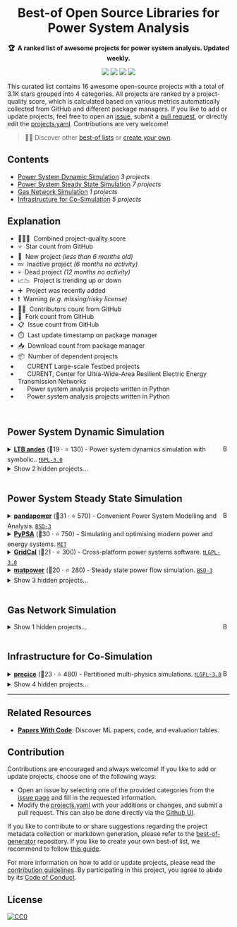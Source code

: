 <!-- markdownlint-disable -->
<h1 align="center">
    Best-of Open Source Libraries for Power System Analysis
    <br>
</h1>

<p align="center">
    <strong>🏆&nbsp; A ranked list of awesome projects for power system analysis. Updated weekly.</strong>
</p>

<p align="center">
    <a href="https://best-of.org" title="Best-of Badge"><img src="http://bit.ly/3o3EHNN"></a>
    <a href="#Contents" title="Project Count"><img src="https://img.shields.io/badge/projects-16-blue.svg?color=5ac4bf"></a>
    <a href="#Contribution" title="Contributions are welcome"><img src="https://img.shields.io/badge/contributions-welcome-green.svg"></a>
    <a href="https://github.com/jinningwang/best-of-ps/releases" title="Best-of Updates"><img src="https://img.shields.io/github/release-date/jinningwang/best-of-ps?color=green&label=updated"></a>
</p>

This curated list contains 16 awesome open-source projects with a total of 3.1K stars grouped into 4 categories. All projects are ranked by a project-quality score, which is calculated based on various metrics automatically collected from GitHub and different package managers. If you like to add or update projects, feel free to open an [issue](https://github.com/jinningwang/best-of-ps/issues/new/choose), submit a [pull request](https://github.com/jinningwang/best-of-ps/pulls), or directly edit the [projects.yaml](https://github.com/jinningwang/best-of-ps/edit/main/projects.yaml). Contributions are very welcome!

> 🧙‍♂️  Discover other [best-of lists](https://best-of.org) or [create your own](https://github.com/best-of-lists/best-of/blob/main/create-best-of-list.md).

## Contents

- [Power System Dynamic Simulation](#power-system-dynamic-simulation) _3 projects_
- [Power System Steady State Simulation](#power-system-steady-state-simulation) _7 projects_
- [Gas Network Simulation](#gas-network-simulation) _1 projects_
- [Infrastructure for Co-Simulation](#infrastructure-for-co-simulation) _5 projects_

## Explanation
- 🥇🥈🥉&nbsp; Combined project-quality score
- ⭐️&nbsp; Star count from GitHub
- 🐣&nbsp; New project _(less than 6 months old)_
- 💤&nbsp; Inactive project _(6 months no activity)_
- 💀&nbsp; Dead project _(12 months no activity)_
- 📈📉&nbsp; Project is trending up or down
- ➕&nbsp; Project was recently added
- ❗️&nbsp; Warning _(e.g. missing/risky license)_
- 👨‍💻&nbsp; Contributors count from GitHub
- 🔀&nbsp; Fork count from GitHub
- 📋&nbsp; Issue count from GitHub
- ⏱️&nbsp; Last update timestamp on package manager
- 📥&nbsp; Download count from package manager
- 📦&nbsp; Number of dependent projects
- <img src="https://github.com/CURENT/ltb2/blob/main/images/icon/LTB.ico" style="display:inline;" width="13" height="13">&nbsp; CURENT Large-scale Testbed projects
- <img src="https://github.com/CURENT/ltb2/blob/main/images/icon/CURENT_Logo_Transparent.ico" style="display:inline;" width="13" height="13">&nbsp; CURENT, Center for Ultra-Wide-Area Resilient Electric Energy Transmission Networks
- <img src="https://www.python.org/static/favicon.ico" style="display:inline;" width="13" height="13">&nbsp; Power system analysis projects written in Python
- <img src="https://github.com/JuliaLang/julia-logo-graphics/blob/master/images/julia.ico" style="display:inline;" width="13" height="13">&nbsp; Power system analysis projects written in Python

<br>

## Power System Dynamic Simulation

<a href="#contents"><img align="right" width="15" height="15" src="https://git.io/JtehR" alt="Back to top"></a>

<details><summary><b><a href="https://docs.andes.app/en/stable/">LTB andes</a></b> (🥇19 ·  ⭐ 130) - Power system dynamics simulation with symbolic.. <code><a href="http://bit.ly/2M0xdwT">❗️GPL-3.0</a></code> <code><img src="https://www.python.org/static/favicon.ico" style="display:inline;" width="13" height="13"></code> <code><img src="https://github.com/CURENT/ltb2/blob/main/images/icon/LTB.ico" style="display:inline;" width="13" height="13"></code> <code><img src="https://github.com/CURENT/ltb2/blob/main/images/icon/CURENT_Logo_Transparent.ico" style="display:inline;" width="13" height="13"></code></summary>

- [GitHub](https://github.com/cuihantao/andes) (👨‍💻 16 · 🔀 60 · 📦 6 · 📋 44 - 9% open · ⏱️ 18.11.2022):

	```
	git clone https://github.com/cuihantao/andes
	```
- [PyPi](https://pypi.org/project/andes) (📥 330 / month):
	```
	pip install andes
	```
- [Conda](https://anaconda.org/anaconda/andes):
	```
	conda install -c anaconda andes
	```
</details>
<details><summary>Show 2 hidden projects...</summary>

- <b><a href="https://github.com/NREL-SIIP/PowerSimulationsDynamics.jl">PowerSimulationsDynamics</a></b> (🥉17 ·  ⭐ 99) - Dynamic Power System simulations. <code><a href="http://bit.ly/3aKzpTv">BSD-3</a></code> <code><img src="https://github.com/JuliaLang/julia-logo-graphics/blob/master/images/julia.ico" style="display:inline;" width="13" height="13"></code>
- <b><a href="https://github.com/changgang/steps/wiki/">STEPS</a></b> (🥉9 ·  ⭐ 26 · 💤) - Balanced large-scale AC-DC hybrid power system analysis. <code><a href="http://bit.ly/34MBwT8">MIT</a></code>
</details>
<br>

## Power System Steady State Simulation

<a href="#contents"><img align="right" width="15" height="15" src="https://git.io/JtehR" alt="Back to top"></a>

<details><summary><b><a href="https://www.pandapower.org/">pandapower</a></b> (🥇31 ·  ⭐ 570) - Convenient Power System Modelling and Analysis. <code><a href="http://bit.ly/3aKzpTv">BSD-3</a></code> <code><img src="https://www.python.org/static/favicon.ico" style="display:inline;" width="13" height="13"></code></summary>

- [GitHub](https://github.com/e2nIEE/pandapower) (👨‍💻 93 · 🔀 370 · 📦 180 · 📋 770 - 18% open · ⏱️ 29.11.2022):

	```
	git clone https://github.com/e2nIEE/pandapower
	```
- [PyPi](https://pypi.org/project/pandapower) (📥 11K / month):
	```
	pip install pandapower
	```
- [Conda](https://anaconda.org/anaconda/pandapower):
	```
	conda install -c anaconda pandapower
	```
</details>
<details><summary><b><a href="https://pypsa.readthedocs.io/en/latest/">PyPSA</a></b> (🥈30 ·  ⭐ 750) - Simulating and optimising modern power and energy systems. <code><a href="http://bit.ly/34MBwT8">MIT</a></code> <code><img src="https://www.python.org/static/favicon.ico" style="display:inline;" width="13" height="13"></code></summary>

- [GitHub](https://github.com/PyPSA/PyPSA) (👨‍💻 51 · 🔀 310 · 📦 75 · 📋 220 - 24% open · ⏱️ 29.11.2022):

	```
	git clone https://github.com/PyPSA/PyPSA
	```
- [PyPi](https://pypi.org/project/pypsa) (📥 2.8K / month):
	```
	pip install pypsa
	```
- [Conda](https://anaconda.org/anaconda/pypsa):
	```
	conda install -c anaconda pypsa
	```
</details>
<details><summary><b><a href="https://www.advancedgridinsights.com/gridcal">GridCal</a></b> (🥈21 ·  ⭐ 300) - Cross-platform power systems software. <code><a href="http://bit.ly/37RvQcA">❗️LGPL-3.0</a></code> <code><img src="https://www.python.org/static/favicon.ico" style="display:inline;" width="13" height="13"></code></summary>

- [GitHub](https://github.com/SanPen/GridCal) (👨‍💻 27 · 🔀 70 · 📥 23 · 📦 2 · ⏱️ 13.10.2022):

	```
	git clone https://github.com/SanPen/GridCal
	```
- [PyPi](https://pypi.org/project/GridCal) (📥 710 / month):
	```
	pip install GridCal
	```
</details>
<details><summary><b><a href="https://matpower.org/">matpower</a></b> (🥉20 ·  ⭐ 280) - Steady state power flow simulation. <code><a href="http://bit.ly/3aKzpTv">BSD-3</a></code></summary>

- [GitHub](https://github.com/MATPOWER/matpower) (👨‍💻 12 · 🔀 120 · 📥 140K · 📋 120 - 8% open · ⏱️ 23.11.2022):

	```
	git clone https://github.com/MATPOWER/matpower
	```
- [PyPi](https://pypi.org/project/matpower) (📥 89 / month):
	```
	pip install matpower
	```
</details>
<details><summary>Show 3 hidden projects...</summary>

- <b><a href="rwl.github.io/PYPOWER/api/">PYPOWER</a></b> (🥉19 ·  ⭐ 250) - Port of MATPOWER to Python. <code><a href="https://tldrlegal.com/search?q=BSD">❗️BSD</a></code> <code><img src="https://www.python.org/static/favicon.ico" style="display:inline;" width="13" height="13"></code>
- <b><a href="https://gridpath.readthedocs.io/en/latest/?badge=latest">GridPath</a></b> (🥉17 ·  ⭐ 63) - Power system planning and operations. <code><a href="http://bit.ly/3nYMfla">Apache-2</a></code> <code><img src="https://www.python.org/static/favicon.ico" style="display:inline;" width="13" height="13"></code>
- <b><a href="https://pypowsybl.readthedocs.io/en/latest/?badge=latest">PyPowSyBl</a></b> (🥉17 ·  ⭐ 23) - Power grid modelling and simulation. <code><a href="http://bit.ly/3postzC">MPL-2.0</a></code> <code><img src="https://www.python.org/static/favicon.ico" style="display:inline;" width="13" height="13"></code>
</details>
<br>

## Gas Network Simulation

<a href="#contents"><img align="right" width="15" height="15" src="https://git.io/JtehR" alt="Back to top"></a>

<details><summary>Show 1 hidden projects...</summary>

- <b><a href="https://www.pandapipes.org/">pandapipes</a></b> (🥇21 ·  ⭐ 65) - A pipeflow calculation tool. <code><a href="http://bit.ly/3aKzpTv">BSD-3</a></code> <code><img src="https://www.python.org/static/favicon.ico" style="display:inline;" width="13" height="13"></code>
</details>
<br>

## Infrastructure for Co-Simulation

<a href="#contents"><img align="right" width="15" height="15" src="https://git.io/JtehR" alt="Back to top"></a>

<details><summary><b><a href="https://precice.org/">precice</a></b> (🥇23 ·  ⭐ 480) - Partitioned multi-physics simulations. <code><a href="http://bit.ly/37RvQcA">❗️LGPL-3.0</a></code></summary>

- [GitHub](https://github.com/precice/precice) (👨‍💻 46 · 🔀 130 · 📥 13K · 📋 620 - 24% open · ⏱️ 28.11.2022):

	```
	git clone https://github.com/precice/precice
	```
- [PyPi](https://pypi.org/project/pyprecice) (📥 230 / month):
	```
	pip install pyprecice
	```
- [Conda](https://anaconda.org/anaconda/pyprecice):
	```
	conda install -c anaconda pyprecice
	```
</details>
<details><summary>Show 4 hidden projects...</summary>

- <b><a href="https://helics.org/tools/">HELICS</a></b> (🥈22 ·  ⭐ 83) - Large-scale Infrastructure Co-Simulation. <code><a href="http://bit.ly/3aKzpTv">BSD-3</a></code> <code><img src="https://www.python.org/static/favicon.ico" style="display:inline;" width="13" height="13"></code> <code><img src="https://github.com/JuliaLang/julia-logo-graphics/blob/master/images/julia.ico" style="display:inline;" width="13" height="13"></code>
- <b><a href="https://agvis.readthedocs.io/en/latest/">LTB AGVis</a></b> (🥉8) - Another Grid Visualizer, visualization program for CURENT.. <code><a href="http://bit.ly/2M0xdwT">❗️GPL-3.0</a></code> <code><img src="https://github.com/CURENT/ltb2/blob/main/images/icon/LTB.ico" style="display:inline;" width="13" height="13"></code> <code><img src="https://github.com/CURENT/ltb2/blob/main/images/icon/CURENT_Logo_Transparent.ico" style="display:inline;" width="13" height="13"></code>
- <b><a href="https://ltbdime.readthedocs.io/en/latest/">LTB DiME</a></b> (🥉6 ·  ⭐ 1 · 📉) - Distributed Messaging Environment for CURENT Large-.. <code><a href="http://bit.ly/2M0xdwT">❗️GPL-3.0</a></code> <code><img src="https://github.com/CURENT/ltb2/blob/main/images/icon/LTB.ico" style="display:inline;" width="13" height="13"></code> <code><img src="https://github.com/CURENT/ltb2/blob/main/images/icon/CURENT_Logo_Transparent.ico" style="display:inline;" width="13" height="13"></code>
- <b><a href="https://github.com/CURENT/ltb2">Large-scale Testbed (LTB)</a></b> (🥉5 ·  ⭐ 2) - CURENT LTB. <code><a href="http://bit.ly/2M0xdwT">❗️GPL-3.0</a></code> <code><img src="https://www.python.org/static/favicon.ico" style="display:inline;" width="13" height="13"></code> <code><img src="https://github.com/CURENT/ltb2/blob/main/images/icon/LTB.ico" style="display:inline;" width="13" height="13"></code> <code><img src="https://github.com/CURENT/ltb2/blob/main/images/icon/CURENT_Logo_Transparent.ico" style="display:inline;" width="13" height="13"></code>
</details>

---

## Related Resources

- [**Papers With Code**](https://paperswithcode.com): Discover ML papers, code, and evaluation tables.

## Contribution

Contributions are encouraged and always welcome! If you like to add or update projects, choose one of the following ways:

- Open an issue by selecting one of the provided categories from the [issue page](https://github.com/jinningwang/best-of-ps/issues/new/choose) and fill in the requested information.
- Modify the [projects.yaml](https://github.com/jinningwang/best-of-ps/blob/main/projects.yaml) with your additions or changes, and submit a pull request. This can also be done directly via the [Github UI](https://github.com/jinningwang/best-of-ps/edit/main/projects.yaml).

If you like to contribute to or share suggestions regarding the project metadata collection or markdown generation, please refer to the [best-of-generator](https://github.com/best-of-lists/best-of-generator) repository. If you like to create your own best-of list, we recommend to follow [this guide](https://github.com/best-of-lists/best-of/blob/main/create-best-of-list.md).

For more information on how to add or update projects, please read the [contribution guidelines](https://github.com/jinningwang/best-of-ps/blob/main/CONTRIBUTING.md). By participating in this project, you agree to abide by its [Code of Conduct](https://github.com/jinningwang/best-of-ps/blob/main/.github/CODE_OF_CONDUCT.md).

## License

[![CC0](https://mirrors.creativecommons.org/presskit/buttons/88x31/svg/by-sa.svg)](https://creativecommons.org/licenses/by-sa/4.0/)
